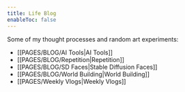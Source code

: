 ```yaml
---
title: Life Blog
enableToc: false
---
```


Some of my thought processes and random art experiments:
- [[PAGES/BLOG/AI Tools|AI Tools]]
- [[PAGES/BLOG/Repetition|Repetition]]
- [[PAGES/BLOG/SD Faces|Stable Diffusion Faces]]
- [[PAGES/BLOG/World Building|World Building]]
- [[PAGES/Weekly Vlogs|Weekly Vlogs]]